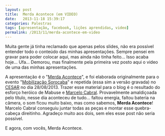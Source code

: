```yaml
---
layout: post
title:  Merda Acontece (em VIDEO)
date:   2013-11-18 15:39:17
categories: Palestras
tags: [apresentação, facebook, lições aprendidas, video]
permalink: /2013/11/merda-acontece-em-video
---
```


Muita gente já tinha reclamado que apenas pelos slides, não era possível entender todo o conteúdo das minhas apresentações. Sempre pensei em gravar para poder colocar aqui, mas ainda não tinha feito... Isso acaba hoje... Ufa... Demorou, mas finalmente pela primeira vez posto aqui o video de uma das minhas apresentações.

A apresentação é o "[Merda Acontece](http://borba.blog.br/2013/08/merda-acontece/ "Merda Acontece")", e foi elaborada originalmente para o evento "[Mobilização Sorocaba](http://mobilizacaosorocaba.com.br/ "Mobilização Sorocaba")" e repetida (essa sim a versão gravada) no [CESAR](http://www.cesar.org.br "CESAR") no dia 28/08/2013. Trazer esse material para o blog é o resultado do esforço heróico de Mabuse e [Marcelo Cabral](http://bloggar.com.br/diariodebordo/ "Blog de Marcelo Cabral"). Provavelmente amaldiçoada pelo título, nesse dia aconteceu de tudo... faltou energia, faltou bateria na câmera, o som ficou muito baixo, mas como sabemos, **Merda Acontece**! Marcelo Cabral conseguiu juntar todas as peças e montar esse quebra-cabeça direitinho. Agradeço muito aos dois, sem eles esse post não seria possível.

E agora, com vocês, Merda Acontece.

